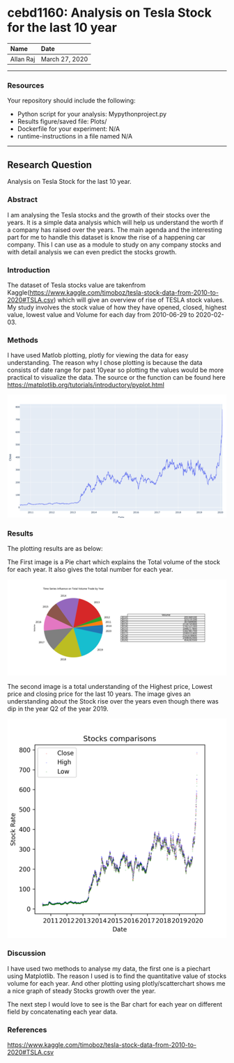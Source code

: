 # cebd1160: Analysis on Tesla Stock for the last 10 year


| Name | Date |
|:-------|:---------------|
|Allan Raj | March 27, 2020|

-----

### Resources
Your repository should include the following:

- Python script for your analysis: Mypythonproject.py
- Results figure/saved file: Plots/
- Dockerfile for your experiment: N/A
- runtime-instructions in a file named N/A

-----

## Research Question

Analysis on Tesla Stock for the last 10 year. 

### Abstract

I am analysing the Tesla stocks and the growth of their stocks over the years. It is a simple data analysis which will help us understand the worth if a company has raised over the years. The main agenda and the interesting part for me to handle this dataset is know the rise of a happening car company. This I can use as a module to study on any company stocks and with detail analysis we can even predict the stocks growth. 


### Introduction

The dataset of Tesla stocks value are takenfrom Kaggle(https://www.kaggle.com/timoboz/tesla-stock-data-from-2010-to-2020#TSLA.csv) which will give an overview of rise of TESLA stock values. My study involves the stock value of how they have opened, closed, highest value, lowest value and Volume for each day from 2010-06-29 to 2020-02-03.

### Methods

I have used Matlob plotting, plotly for viewing the data for easy understanding. The reason why I chose plotting is because the data consists of date range for past 10year so plotting the values would be more practical to visualize the data. The source or the function can be found here https://matplotlib.org/tutorials/introductory/pyplot.html 

[<img src="https://github.com/Allanraj/MyProject/blob/master/plots/TSLA-Stocks_Analysis/TSLA_plotly.png">](https://github.com/Allanraj/MyProject/blob/master/plots/TSLA-Stocks_Analysis/)

### Results

The plotting results are as below:

The First image is a Pie chart which explains the Total volume of the stock for each year. It also gives the total number for each year.
 
[<img src="https://github.com/Allanraj/MyProject/blob/master/plots/TSLA-Stocks_Analysis/TSLA_total_volume.png">](https://github.com/Allanraj/MyProject/blob/master/plots/TSLA-Stocks_Analysis/)

The second image is a total understanding of the Highest price, Lowest price and closing price for the last 10 years. The image gives an understanding about the Stock rise over the years even though there was dip in the year Q2 of the year 2019. 
 
[<img src="https://github.com/Allanraj/MyProject/blob/master/plots/TSLA-Stocks_Analysis/Stocks_comparision.png">](https://github.com/Allanraj/MyProject/blob/master/plots/TSLA-Stocks_Analysis/)

### Discussion

I have used two methods to analyse my data, the first one is a piechart using Matplotlib. The reason I used is to find the quantitative value of stocks volume for each year.
And other plotting using plotly/scatterchart shows me a nice graph of steady Stocks growth over the year. 

The next step I would love to see is the Bar chart for each year on different field by concatenating each year data.


### References
https://www.kaggle.com/timoboz/tesla-stock-data-from-2010-to-2020#TSLA.csv
